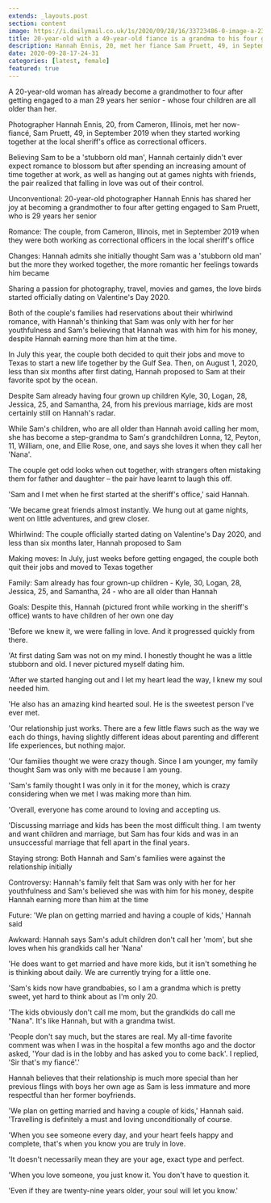 ```yaml
---
extends: _layouts.post
section: content
image: https://i.dailymail.co.uk/1s/2020/09/28/16/33723486-0-image-a-238_1601308580837.jpg 
title: 20-year-old with a 49-year-old fiance is a grandma to his four grandkids 
description: Hannah Ennis, 20, met her fiance Sam Pruett, 49, in September 2019 when they were both working at the sheriffs office in Cameron, Illinois. 
date: 2020-09-28-17-24-31 
categories: [latest, female] 
featured: true 
--- 
```

A 20-year-old woman has already become a grandmother to four after getting engaged to a man 29 years her senior - whose four children are all older than her. 

Photographer Hannah Ennis, 20, from Cameron, Illinois, met her now-fiancé, Sam Pruett, 49, in September 2019 when they started working together at the local sheriff's office as correctional officers.

Believing Sam to be a 'stubborn old man', Hannah certainly didn't ever expect romance to blossom but after spending an increasing amount of time together at work, as well as hanging out at games nights with friends, the pair realized that falling in love was out of their control.

Unconventional: 20-year-old photographer Hannah Ennis has shared her joy at becoming a grandmother to four after getting engaged to Sam Pruett, who is 29 years her senior

Romance: The couple, from Cameron, Illinois, met in September 2019 when they were both working as correctional officers in the local sheriff's office 

Changes: Hannah admits she initially thought Sam was a 'stubborn old man' but the more they worked together, the more romantic her feelings towards him became 

Sharing a passion for photography, travel, movies and games, the love birds started officially dating on Valentine's Day 2020. 

Both of the couple's families had reservations about their whirlwind romance, with Hannah's thinking that Sam was only with her for her youthfulness and Sam's believing that Hannah was with him for his money, despite Hannah earning more than him at the time.

In July this year, the couple both decided to quit their jobs and move to Texas to start a new life together by the Gulf Sea. Then, on August 1, 2020, less than six months after first dating, Hannah proposed to Sam at their favorite spot by the ocean.

Despite Sam already having four grown up children Kyle, 30, Logan, 28, Jessica, 25, and Samantha, 24, from his previous marriage, kids are most certainly still on Hannah's radar. 

While Sam's children, who are all older than Hannah avoid calling her mom, she has become a step-grandma to Sam's grandchildren Lonna, 12, Peyton, 11, William, one, and Ellie Rose, one, and says she loves it when they call her 'Nana'. 

The couple get odd looks when out together, with strangers often mistaking them for father and daughter – the pair have learnt to laugh this off.

'Sam and I met when he first started at the sheriff's office,' said Hannah.

'We became great friends almost instantly. We hung out at game nights, went on little adventures, and grew closer.

Whirlwind: The couple officially started dating on Valentine's Day 2020, and less than six months later, Hannah proposed to Sam 

Making moves: In July, just weeks before getting engaged, the couple both quit their jobs and moved to Texas together 

Family: Sam already has four grown-up children - Kyle, 30, Logan, 28, Jessica, 25, and Samantha, 24 - who are all older than Hannah 

Goals: Despite this, Hannah (pictured front while working in the sheriff's office) wants to have children of her own one day 

'Before we knew it, we were falling in love. And it progressed quickly from there.

'At first dating Sam was not on my mind. I honestly thought he was a little stubborn and old. I never pictured myself dating him.

'After we started hanging out and I let my heart lead the way, I knew my soul needed him.

'He also has an amazing kind hearted soul. He is the sweetest person I've ever met.

'Our relationship just works. There are a few little flaws such as the way we each do things, having slightly different ideas about parenting and different life experiences, but nothing major.

'Our families thought we were crazy though. Since I am younger, my family thought Sam was only with me because I am young.

'Sam's family thought I was only in it for the money, which is crazy considering when we met I was making more than him.

'Overall, everyone has come around to loving and accepting us.

'Discussing marriage and kids has been the most difficult thing. I am twenty and want children and marriage, but Sam has four kids and was in an unsuccessful marriage that fell apart in the final years.

Staying strong: Both Hannah and Sam's families were against the relationship initially

Controversy: Hannah's family felt that Sam was only with her for her youthfulness and Sam's believed she was with him for his money, despite Hannah earning more than him at the time

Future: 'We plan on getting married and having a couple of kids,' Hannah said

Awkward: Hannah says Sam's adult children don't call her 'mom', but she loves when his grandkids call her 'Nana' 

'He does want to get married and have more kids, but it isn't something he is thinking about daily. We are currently trying for a little one.

'Sam's kids now have grandbabies, so I am a grandma which is pretty sweet, yet hard to think about as I'm only 20.

'The kids obviously don't call me mom, but the grandkids do call me "Nana". It's like Hannah, but with a grandma twist.

'People don't say much, but the stares are real. My all-time favorite comment was when I was in the hospital a few months ago and the doctor asked, 'Your dad is in the lobby and has asked you to come back'. I replied, 'Sir that's my fiancé'.'

Hannah believes that their relationship is much more special than her previous flings with boys her own age as Sam is less immature and more respectful than her former boyfriends.

'We plan on getting married and having a couple of kids,' Hannah said. 'Travelling is definitely a must and loving unconditionally of course.

'When you see someone every day, and your heart feels happy and complete, that's when you know you are truly in love.

'It doesn't necessarily mean they are your age, exact type and perfect.

'When you love someone, you just know it. You don't have to question it.

'Even if they are twenty-nine years older, your soul will let you know.'

